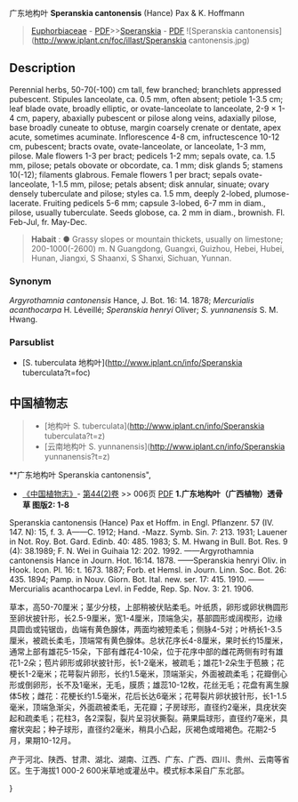广东地构叶 **Speranskia cantonensis** (Hance) Pax & K. Hoffmann

> [Euphorbiaceae](http://www.iplant.cn/info/Euphorbiaceae?t=foc) - [PDF](http://www.iplant.cn/foc/pdf/Euphorbiaceae.pdf)>>[Speranskia](http://www.iplant.cn/info/Speranskia?t=foc) - [PDF](http://www.iplant.cn/foc/pdf/Speranskia.pdf)
![Speranskia cantonensis](http://www.iplant.cn/foc/illast/Speranskia cantonensis.jpg)

## Description

Perennial herbs, 50-70(-100) cm tall, few branched; branchlets appressed pubescent. Stipules lanceolate, ca. 0.5 mm, often absent; petiole 1-3.5 cm; leaf blade ovate, broadly elliptic, or ovate-lanceolate to lanceolate, 2-9 × 1-4 cm, papery, abaxially pubescent or pilose along veins, adaxially pilose, base broadly cuneate to obtuse, margin coarsely crenate or dentate, apex acute, sometimes acuminate. Inflorescence 4-8 cm, infructescence 10-12 cm, pubescent; bracts ovate, ovate-lanceolate, or lanceolate, 1-3 mm, pilose. Male flowers 1-3 per bract; pedicels 1-2 mm; sepals ovate, ca. 1.5 mm, pilose; petals obovate or obcordate, ca. 1 mm; disk glands 5; stamens 10(-12); filaments glabrous. Female flowers 1 per bract; sepals ovate- lanceolate, 1-1.5 mm, pilose; petals absent; disk annular, sinuate; ovary densely tuberculate and pilose; styles ca. 1.5 mm, deeply 2-lobed, plumose-lacerate. Fruiting pedicels 5-6 mm; capsule 3-lobed, 6-7 mm in diam., pilose, usually tuberculate. Seeds globose, ca. 2 mm in diam., brownish. Fl. Feb-Jul, fr. May-Dec.


> **Habait** : 
>● Grassy slopes or mountain thickets, usually on limestone; 200-1000(-2600) m. N Guangdong, Guangxi, Guizhou, Hebei, Hubei, Hunan, Jiangxi, S Shaanxi, S Shanxi, Sichuan, Yunnan.

### Synonym
*Argyrothamnia cantonensis* Hance, J. Bot. 16: 14. 1878; *Mercurialis acanthocarpa* H. Léveillé; *Speranskia henryi* Oliver; *S. yunnanensis* S. M. Hwang.



### Parsublist

* [S.  tuberculata  地构叶](http://www.iplant.cn/info/Speranskia tuberculata?t=foc)

## 中国植物志

> * [地构叶  S.  tuberculata](http://www.iplant.cn/info/Speranskia tuberculata?t=z)
> * [云南地构叶  S.  yunnanensis](http://www.iplant.cn/info/Speranskia yunnanensis?t=z)


**广东地构叶 Speranskia cantonensis",


* [《中国植物志》](http://www.iplant.cn/frps)- [第44(2)卷](http://www.iplant.cn/frps/vol/44(2)) >> 006页 [PDF](http://www.iplant.cn/frps/pdf/44(2)/006.PDF)
**1.广东地构叶（广西植物）透骨草 图版2: 1-8**

Speranskia cantonensis (Hance) Pax et Hoffm. in Engl. Pflanzenr. 57 (IV. 147. N): 15, f. 3. A——C. 1912; Hand. -Mazz. Symb. Sin. 7: 213. 1931; Lauener in Not. Roy. Bot. Gard. Edinb. 40: 485. 1983; S. M. Hwang in Bull. Bot. Res. 9 (4): 38.1989; F. N. Wei in Guihaia 12: 202. 1992. ——Argyrothamnia cantonensis Hance in Journ. Hot. 16:14. 1878. ——Speranskia henryi Oliv. in Hook. Icon. Pl. 16: t. 1673. 1887; Forb. et Hemsl. in Journ. Linn. Soc. Bot. 26: 435. 1894; Pamp. in Nouv. Giorn. Bot. Ital. new. ser. 17: 415. 1910. ——Mercurialis acanthocarpa Levl. in Fedde, Rep. Sp. Nov. 3: 21. 1906.

草本，高50-70厘米；茎少分枝，上部稍被伏贴柔毛。叶纸质，卵形或卵状椭圆形至卵状披针形，长2.5-9厘米，宽1-4厘米，顶端急尖，基部圆形或阔楔形，边缘具圆齿或钝锯齿，齿端有黄色腺体，两面均被短柔毛；侧脉4-5对；叶柄长1-3.5厘米，被疏长柔毛，顶端常有黄色腺体。总状花序长4-8厘米，果时长约15厘米，通常上部有雄花5-15朵，下部有雌花4-10朵，位于花序中部的雌花两侧有时有雄花1-2朵；苞片卵形或卵状披针形，长1-2毫米，被疏毛；雄花1-2朵生于苞腋；花梗长1-2毫米；花萼裂片卵形，长约1.5毫米，顶端渐尖，外面被疏柔毛；花瓣倒心形或倒卵形，长不及1毫米，无毛，膜质；雄蕊10-12枚，花丝无毛；花盘有离生腺体5枚；雌花：花梗长约1.5毫米，花后长达6毫米；花萼裂片卵状披针形，长1-1.5毫米，顶端急渐尖，外面疏被柔毛，无花瓣；子房球形，直径约2毫米，具疣状突起和疏柔毛；花柱3，各2深裂，裂片呈羽状撕裂。蒴果扁球形，直径约7毫米，具瘤状突起；种子球形，直径约2毫米，稍具小凸起，灰褐色或暗褐色。花期2-5月，果期10-12月。

产于河北、陕西、甘肃、湖北、湖南、江西、广东、广西、四川、贵州、云南等省区。生于海拔1 000-2 600米草地或灌丛中。模式标本采自广东北部。



}